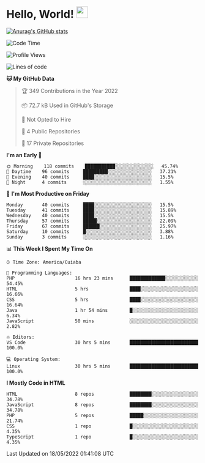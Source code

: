 
# Hello, World! <img src="https://raw.githubusercontent.com/MartinHeinz/MartinHeinz/master/wave.gif" width="30px">

[![Anurag's GitHub stats](https://github-readme-stats.vercel.app/api?username=ilismarque&count_private=true&show_icons=true&theme=dracula)](https://github.com/anuraghazra/github-readme-stats)

<!--START_SECTION:waka-->
![Code Time](http://img.shields.io/badge/Code%20Time-0%20secs-blue)

![Profile Views](http://img.shields.io/badge/Profile%20Views-91-blue)

![Lines of code](https://img.shields.io/badge/From%20Hello%20World%20I%27ve%20Written-1%20Million%20lines%20of%20code-blue)

**🐱 My GitHub Data** 

> 🏆 349 Contributions in the Year 2022
 > 
> 📦 72.7 kB Used in GitHub's Storage 
 > 
> 🚫 Not Opted to Hire
 > 
> 📜 4 Public Repositories 
 > 
> 🔑 17 Private Repositories  
 > 
**I'm an Early 🐤** 

```text
🌞 Morning    118 commits    ███████████░░░░░░░░░░░░░░   45.74% 
🌆 Daytime    96 commits     █████████░░░░░░░░░░░░░░░░   37.21% 
🌃 Evening    40 commits     ████░░░░░░░░░░░░░░░░░░░░░   15.5% 
🌙 Night      4 commits      ░░░░░░░░░░░░░░░░░░░░░░░░░   1.55%

```
📅 **I'm Most Productive on Friday** 

```text
Monday       40 commits     ████░░░░░░░░░░░░░░░░░░░░░   15.5% 
Tuesday      41 commits     ████░░░░░░░░░░░░░░░░░░░░░   15.89% 
Wednesday    40 commits     ████░░░░░░░░░░░░░░░░░░░░░   15.5% 
Thursday     57 commits     █████░░░░░░░░░░░░░░░░░░░░   22.09% 
Friday       67 commits     ██████░░░░░░░░░░░░░░░░░░░   25.97% 
Saturday     10 commits     █░░░░░░░░░░░░░░░░░░░░░░░░   3.88% 
Sunday       3 commits      ░░░░░░░░░░░░░░░░░░░░░░░░░   1.16%

```


📊 **This Week I Spent My Time On** 

```text
⌚︎ Time Zone: America/Cuiaba

💬 Programming Languages: 
PHP                      16 hrs 23 mins      █████████████░░░░░░░░░░░░   54.45% 
HTML                     5 hrs               ████░░░░░░░░░░░░░░░░░░░░░   16.66% 
CSS                      5 hrs               ████░░░░░░░░░░░░░░░░░░░░░   16.64% 
Java                     1 hr 54 mins        █░░░░░░░░░░░░░░░░░░░░░░░░   6.34% 
JavaScript               50 mins             ░░░░░░░░░░░░░░░░░░░░░░░░░   2.82%

🔥 Editors: 
VS Code                  30 hrs 5 mins       █████████████████████████   100.0%

💻 Operating System: 
Linux                    30 hrs 5 mins       █████████████████████████   100.0%

```

**I Mostly Code in HTML** 

```text
HTML                     8 repos             ████████░░░░░░░░░░░░░░░░░   34.78% 
JavaScript               8 repos             ████████░░░░░░░░░░░░░░░░░   34.78% 
PHP                      5 repos             █████░░░░░░░░░░░░░░░░░░░░   21.74% 
CSS                      1 repo              █░░░░░░░░░░░░░░░░░░░░░░░░   4.35% 
TypeScript               1 repo              █░░░░░░░░░░░░░░░░░░░░░░░░   4.35%

```



 Last Updated on 18/05/2022 01:41:08 UTC
<!--END_SECTION:waka-->

<!--
**ilismarque/ilismarque** is a ✨ _special_ ✨ repository because its `README.md` (this file) appears on your GitHub profile.

Here are some ideas to get you started:

- 🔭 I’m currently working on ...
- 🌱 I’m currently learning ...
- 👯 I’m looking to collaborate on ...
- 🤔 I’m looking for help with ...
- 💬 Ask me about ...
- 📫 How to reach me: ...
- 😄 Pronouns: ...
- ⚡ Fun fact: ...
-->
